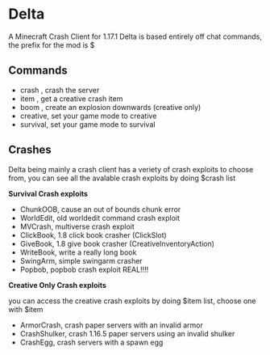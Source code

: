# Delta

A Minecraft Crash Client for 1.17.1
Delta is based entirely off chat commands, the prefix for the mod is $

## Commands

- crash <mode> <power> <power>, crash the server
- item <item>, get a creative crash item
- boom <power>, create an explosion downwards (creative only)
- creative, set your game mode to creative
- survival, set your game mode to survival

## Crashes
Delta being mainly a crash client has a veriety of crash exploits to choose from, you can see all the avalable crash exploits by doing $crash list

**Survival Crash exploits**
  
- ChunkOOB, cause an out of bounds chunk error
- WorldEdit, old worldedit command crash exploit
- MVCrash, multiverse crash exploit
- ClickBook, 1.8 click book crasher (ClickSlot)
- GiveBook, 1.8 give book crasher (CreativeInventoryAction)
- WriteBook, write a really long book
- SwingArm, simple swingarm crasher
- Popbob, popbob crash exploit REAL!!!!

  
**Creative Only Crash exploits**
  
you can access the creative crash exploits by doing $item list, choose one with $item <item>

- ArmorCrash, crash paper servers with an invalid armor
- CrashShulker, crash 1.16.5 paper servers using an invalid shulker
- CrashEgg, crash servers with a spawn egg
